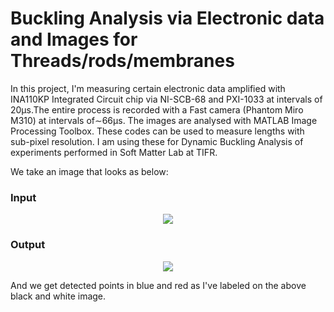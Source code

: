 # Buckling Analysis via Electronic data and Images for Threads/rods/membranes
In this project, I'm measuring certain electronic data amplified with INA110KP Integrated Circuit chip via NI-SCB-68 and PXI-1033 at intervals of 20μs.The entire process is recorded with a Fast camera (Phantom Miro M310) at intervals of∼66μs. The images are analysed with MATLAB Image Processing Toolbox. These codes can be used to measure lengths with sub-pixel resolution. 
I am using these for Dynamic Buckling Analysis of experiments performed in Soft Matter Lab at TIFR.

We take an image that looks as below:
### Input
<p align="center">
  <img src="https://github.com/harshjn/DynamicBucklingRubberAnalysis.m/blob/master/image_fixed_width-2">  
</p>

### Output
<p align="center">
  <img src="https://github.com/harshjn/DynamicBucklingRubberAnalysis.m/blob/master/image_fixed_width">  
</p>

And we get detected points in blue and red as I've labeled on the above black and white image.
